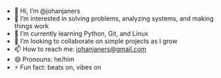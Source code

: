 - 👋 Hi, I’m @johanjaners
- 👀 I’m interested in solving problems, analyzing systems, and making things work
- 🌱 I’m currently learning Python, Git, and Linux
- 💞️ I’m looking to collaborate on simple projects as I grow 
- 📫 How to reach me: johanjaners@gmail.com
- 😄 Pronouns: he/him 
- ⚡ Fun fact: beats on, vibes on

<!---
johanjaners/johanjaners is a ✨ special ✨ repository because its `README.md` (this file) appears on your GitHub profile.
You can click the Preview link to take a look at your changes.
--->
